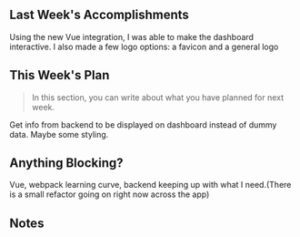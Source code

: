## Last Week's Accomplishments

Using the new Vue integration, I was able to make the dashboard interactive.
I also made a few logo options: a favicon and a general logo

## This Week's Plan

> In this section, you can write about what you have planned for next week.

Get info from backend to be displayed on dashboard instead of dummy data. Maybe some styling.

## Anything Blocking?

Vue, webpack learning curve, backend keeping up with what I need.(There is a small refactor going on right now across the app)
## Notes